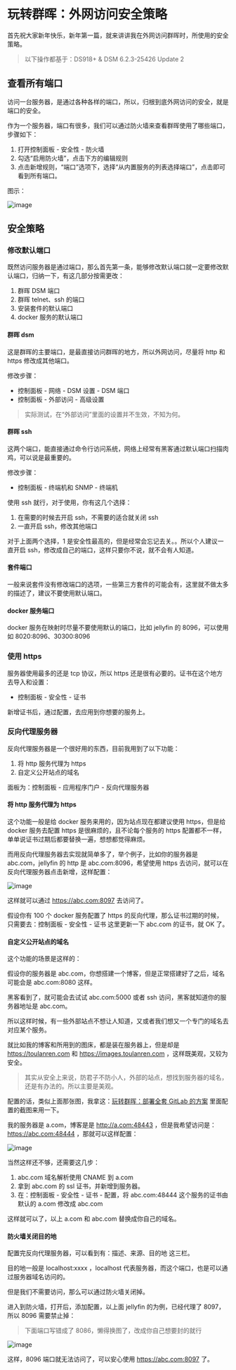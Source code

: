 # 玩转群晖：外网访问安全策略

首先祝大家新年快乐，新年第一篇，就来讲讲我在外网访问群晖时，所使用的安全策略。

> 以下操作都基于：DS918+ & DSM 6.2.3-25426 Update 2

## 查看所有端口

访问一台服务器，是通过各种各样的端口，所以，归根到底外网访问的安全，就是端口的安全。

作为一个服务器，端口有很多，我们可以通过防火墙来查看群晖使用了哪些端口，步骤如下：

1. 打开控制面板 - 安全性 - 防火墙
2. 勾选“启用防火墙”，点击下方的编辑规则
3. 点击新增规则，“端口”选项下，选择“从内置服务的列表选择端口”，点击即可看到所有端口。

图示：

![image](https://user-images.githubusercontent.com/45085199/124558197-ed0fc500-de6c-11eb-82af-dfd47bc5f722.png)

## 安全策略

### 修改默认端口

既然访问服务器是通过端口，那么首先第一条，能够修改默认端口就一定要修改默认端口，归纳一下，有这几部分按需更改：

1. 群晖 DSM 端口
2. 群晖 telnet、ssh 的端口
3. 安装套件的默认端口
4. docker 服务的默认端口

#### 群晖 dsm

这是群晖的主要端口，是最直接访问群晖的地方，所以外网访问，尽量将 http 和 https 修改成其他端口。

修改步骤：

- 控制面板 - 网络 - DSM 设置 - DSM 端口
- 控制面板 - 外部访问 - 高级设置

> 实际测试，在“外部访问”里面的设置并不生效，不知为何。

#### 群晖 ssh

这两个端口，能直接通过命令行访问系统，网络上经常有黑客通过默认端口扫描肉鸡，可以说是最重要的。

修改步骤：

- 控制面板 - 终端机和 SNMP - 终端机

使用 ssh 就行，对于使用，你有这几个选择：

1. 在需要的时候去开启 ssh，不需要的适合就关闭 ssh
2. 一直开启 ssh，修改其他端口

对于上面两个选择，1 是安全性最高的，但是经常会忘记去关。。所以个人建议一直开启 ssh，修改成自己的端口，这样只要你不说，就不会有人知道。

#### 套件端口

一般来说套件没有修改端口的选项，一些第三方套件的可能会有，这里就不做太多的描述了，建议不要使用默认端口。

#### docker 服务端口

docker 服务在映射时尽量不要使用默认的端口，比如 jellyfin 的 8096，可以使用如 8020:8096、30300:8096

### 使用 https

服务器使用最多的还是 tcp 协议，所以 https 还是很有必要的。证书在这个地方去导入和设置：

- 控制面板 - 安全性 - 证书

新增证书后，通过配置，去应用到你想要的服务上。

### 反向代理服务器

反向代理服务器是一个很好用的东西，目前我用到了以下功能：

1. 将 http 服务代理为 https
2. 自定义公开站点的域名

面板为：控制面板 - 应用程序门户 - 反向代理服务器

#### 将 http 服务代理为 https

这个功能一般是给 docker 服务来用的，因为站点现在都建议使用 https，但是给 docker 服务去配置 https 是很麻烦的，且不论每个服务的 https 配置都不一样，单单说证书过期后都要替换一遍，想想都觉得麻烦。

而用反向代理服务器去实现就简单多了，举个例子，比如你的服务器是 abc.com，jellyfin 的 http 是 abc.com:8096，希望使用 https 去访问，就可以在反向代理服务器点击新增，这样配置：

![image](https://user-images.githubusercontent.com/45085199/124558232-f39e3c80-de6c-11eb-994e-3538188973fd.png)

这样就可以通过 https://abc.com:8097 去访问了。

假设你有 100 个 docker 服务配置了 https 的反向代理，那么证书过期的时候，只需要去：控制面板 - 安全性 - 证书 这里更新一下 abc.com 的证书，就 OK 了。

#### 自定义公开站点的域名

这个功能的场景是这样的：

假设你的服务器是 abc.com，你想搭建一个博客，但是正常搭建好了之后，域名可能会是 abc.com:8080 这样。

黑客看到了，就可能会去试试 abc.com:5000 或者 ssh 访问，黑客就知道你的服务器地址是 abc.com。

所以这样时候，有一些外部站点不想让人知道，又或者我们想又一个专门的域名去对应某个服务。

就比如我的博客和所用到的图床，都是装在服务器上，但是却是 https://toulanren.com 和 https://images.toulanren.com ，这样既美观，又较为安全。

> 其实从安全上来说，防君子不防小人，外部的站点，想找到服务器的域名，还是有办法的。所以主要是美观。

配置的话，类似上面那张图，我拿这：[玩转群晖：部署全套 GitLab 的方案](docs/2020/1201.md) 里面配置的截图来用一下。

我的服务器是 a.com，博客是是 http://a.com:48443 ，但是我希望访问是：https://abc.com:48444 ，那就可以这样配置：

![image](https://user-images.githubusercontent.com/45085199/124558249-f862f080-de6c-11eb-9605-02777de7b939.png)

当然这样还不够，还需要这几步：

1. abc.com 域名解析使用 CNAME 到 a.com
2. 拿到 abc.com 的 ssl 证书，并新增到服务器。
3. 在：控制面板 - 安全性 - 证书 - 配置，将 abc.com:48444 这个服务的证书由默认的 a.com 修改成 abc.com

这样就可以了，以上 a.com 和 abc.com 替换成你自己的域名。

#### 防火墙关闭目的地

配置完反向代理服务器，可以看到有：描述、来源、目的地 这三栏。

目的地一般是 localhost:xxxx ，localhost 代表服务器，而这个端口，也是可以通过服务器域名访问的。

但是我们不需要访问，那么可以通过防火墙关闭掉。

进入到防火墙，打开后，添加配置，以上面 jellyfin 的为例，已经代理了 8097，所以 8096 需要禁止掉：

> 下面端口写错成了 8086，懒得换图了，改成你自己想要封的就行

![image](https://user-images.githubusercontent.com/45085199/124558270-00229500-de6d-11eb-9d4f-2262107de16c.png)

这样，8096 端口就无法访问了，可以安心使用 https://abc.com:8097 了。
